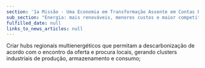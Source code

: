 ```yaml
---
section: '1a Missão - Uma Economia em Transformação Assente em Contas Equilibradas'
sub_section: "Energia: mais renováveis, menores custos e maior competitividade"
fulfilled_date: null
links_to_news_articles: null
---
```


Criar hubs regionais multienergéticos que permitam a descarbonização de acordo com o encontro da oferta e procura locais, gerando clusters industriais de produção, armazenamento e consumo;